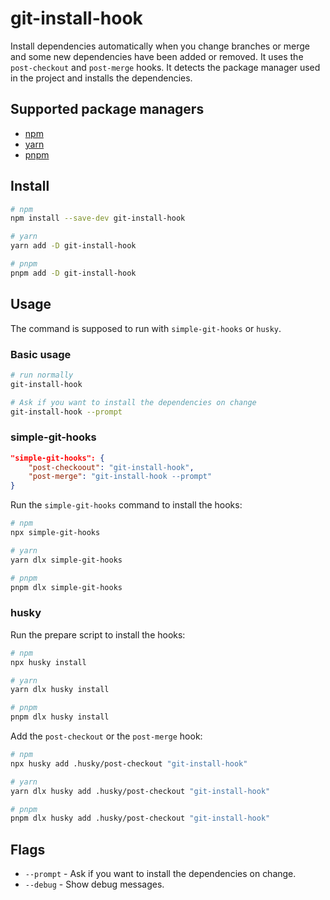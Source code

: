 # git-install-hook

Install dependencies automatically when you change branches or merge and some new dependencies have been added or removed. It uses the `post-checkout` and `post-merge` hooks. It detects the package manager used in the project and installs the dependencies.

## Supported package managers

-   [npm](https://www.npmjs.com/)
-   [yarn](https://yarnpkg.com/)
-   [pnpm](https://pnpm.io/)

## Install

```bash
# npm
npm install --save-dev git-install-hook

# yarn
yarn add -D git-install-hook

# pnpm
pnpm add -D git-install-hook
```

## Usage

The command is supposed to run with `simple-git-hooks` or `husky`.

### Basic usage

```bash
# run normally
git-install-hook

# Ask if you want to install the dependencies on change
git-install-hook --prompt
```

### simple-git-hooks

```json
"simple-git-hooks": {
    "post-checkoout": "git-install-hook",
    "post-merge": "git-install-hook --prompt"
}
```

Run the `simple-git-hooks` command to install the hooks:

```bash
# npm
npx simple-git-hooks

# yarn
yarn dlx simple-git-hooks

# pnpm
pnpm dlx simple-git-hooks
```

### husky

Run the prepare script to install the hooks:

```bash
# npm
npx husky install

# yarn
yarn dlx husky install

# pnpm
pnpm dlx husky install
```

Add the `post-checkout` or the `post-merge` hook:

```bash
# npm
npx husky add .husky/post-checkout "git-install-hook"

# yarn
yarn dlx husky add .husky/post-checkout "git-install-hook"

# pnpm
pnpm dlx husky add .husky/post-checkout "git-install-hook"
```

## Flags

-   `--prompt` - Ask if you want to install the dependencies on change.
-   `--debug` - Show debug messages.
